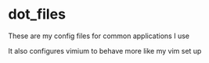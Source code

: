 # dot_files

These are my config files for common applications I use

It also configures vimium to behave more like my vim set up
